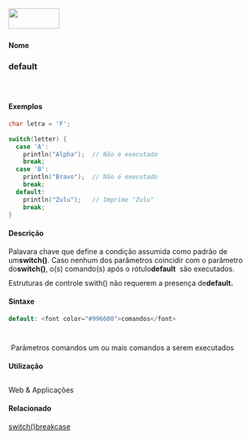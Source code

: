 <img height="40" src="../images/1pix.gif" width="100"/>
<img height="1" src="../images/1pix.gif" width="20"/>
<img height="1" src="../images/1pix.gif" width="555"/>

#### Nome
### default
<img height="25" src="../images/1pix.gif" width="1"/>

#### Exemplos

```pde
char letra = 'F'; 
 
switch(letter) { 
  case 'A': 
    println("Alpha");  // Não é executado 
    break; 
  case 'B': 
    println("Bravo");  // Não é executado 
    break; 
  default: 
    println("Zulu");   // Imprime "Zulu" 
    break; 
} 

```

#### Descrição
Palavara chave que define a condição assumida como padrão de um**switch()**. Caso nenhum dos parâmetros coincidir com o parâmetro do**switch()**, o(s) comando(s) após o rótulo**default**  são executados. Estruturas de controle swith() não requerem a presença de**default.**
<img height="25" src="../images/1pix.gif" width="1"/>

#### Sintaxe
```pde
default: <font color="#996600">comandos</font>
            
```
<img height="25" src="../images/1pix.gif" width="1"/>
Parâmetros
comandos
um ou mais comandos a serem executados
<img height="25" src="../images/1pix.gif" width="1"/>

#### Utilização

	
Web & Applicações
<img height="25" src="../images/1pix.gif" width="1"/>

#### Relacionado
[switch()](switch_)[break](break)[case](case)
